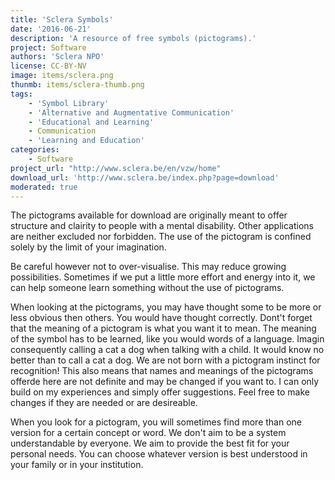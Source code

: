 ```yaml
---
title: 'Sclera Symbols'
date: '2016-06-21'
description: 'A resource of free symbols (pictograms).'
project: Software
authors: 'Sclera NPO'
license: CC-BY-NV
image: items/sclera.png
thunmb: items/sclera-thumb.png
tags:
    - 'Symbol Library'
    - 'Alternative and Augmentative Communication'
    - 'Educational and Learning'
    - Communication
    - 'Learning and Education'
categories:
    - Software
project_url: "http://www.sclera.be/en/vzw/home"
download_url: 'http://www.sclera.be/index.php?page=download'
moderated: true
---
```

The pictograms available for download are originally meant to offer structure and clairity to people with a mental disability. Other applications are neither excluded nor forbidden. The use of the pictogram is confined solely by the limit of your imagination.

Be careful however not to over-visualise. This may reduce growing possibilities. Sometimes if we put a little more effort and energy into it, we can help someone learn something without the use of pictograms.

When looking at the pictograms, you may have thought some to be more or less obvious then others. You would have thought correctly. Dont't forget that the meaning of a pictogram is what you want it to mean. The meaning of the symbol has to be learned, like you would words of a language. Imagin consequently calling a cat a dog when talking with a child. It would know no better than to call a cat a dog. We are not born with a pictogram instinct for recognition! This also means that names and meanings of the pictograms offerde here are not definite and may be changed if you want to. I can only build on my experiences and simply offer suggestions. Feel free to make changes if they are needed or are desireable.

When you look for a pictogram, you will sometimes find more than one version for a certain concept or word. We don't aim to be a system understandable by everyone. We aim to provide the best fit for your personal needs. You can choose whatever version is best understood in your family or in your institution.
